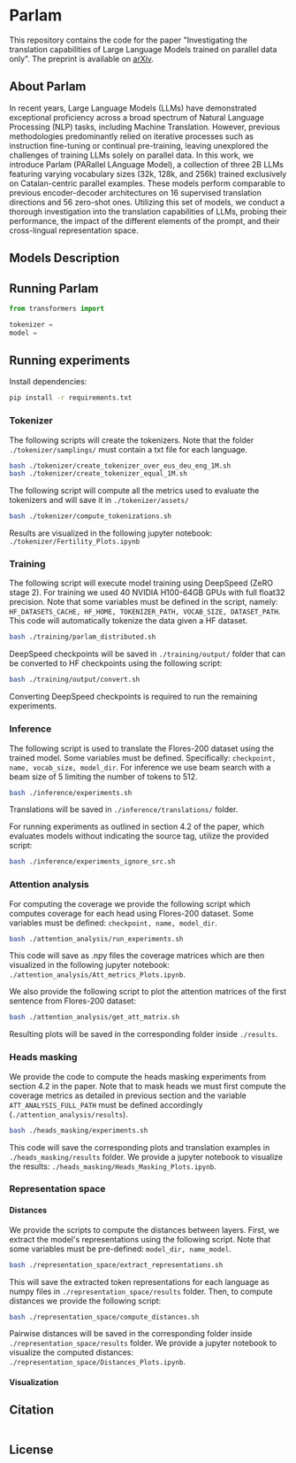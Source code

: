 # Parlam

This repository contains the code for the paper "Investigating the translation capabilities of Large Language Models trained
on parallel data only". The preprint is available on [arXiv]().

## About Parlam

In recent years, Large Language Models (LLMs) have demonstrated exceptional proficiency across a broad spectrum of Natural Language Processing (NLP) tasks, including Machine Translation. However, previous methodologies predominantly relied on iterative processes such as instruction fine-tuning or continual pre-training, leaving unexplored the challenges of training LLMs solely on parallel data. In this work, we introduce Parlam (PARallel LAnguage Model), a collection of three 2B LLMs featuring varying vocabulary sizes (32k, 128k, and 256k) trained exclusively on  Catalan-centric parallel examples. These models perform comparable to previous encoder-decoder architectures on 16 supervised translation directions and 56 zero-shot ones. Utilizing this set of models, we conduct a thorough investigation into the translation capabilities of LLMs, probing their performance, the impact of the different elements of the prompt, and their cross-lingual representation space.

## Models Description

## Running Parlam

```python
from transformers import 

tokenizer = 
model =

```

## Running experiments

Install dependencies:

```bash
pip install -r requirements.txt
```

### Tokenizer

The following scripts will create the tokenizers. Note that the folder `./tokenizer/samplings/` must contain a txt file for each language.

```bash
bash ./tokenizer/create_tokenizer_over_eus_deu_eng_1M.sh
bash ./tokenizer/create_tokenizer_equal_1M.sh
```

The following script will compute all the metrics used to evaluate the tokenizers and will save it in `./tokenizer/assets/`

```bash
bash ./tokenizer/compute_tokenizations.sh
```

Results are visualized in the following jupyter notebook: `./tokenizer/Fertility_Plots.ipynb`


### Training

The following script will execute model training using DeepSpeed (ZeRO stage 2). For training we used 40 NVIDIA H100-64GB GPUs with full float32 precision. Note that some variables must be defined in the script, namely: `HF_DATASETS_CACHE, HF_HOME, TOKENIZER_PATH, VOCAB_SIZE, DATASET_PATH`. This code will automatically tokenize the data given a HF dataset.

```bash
bash ./training/parlam_distributed.sh
```

DeepSpeed checkpoints will be saved in `./training/output/` folder that can be converted to HF checkpoints using the following script:

```bash
bash ./training/output/convert.sh
```

Converting DeepSpeed checkpoints is required to run the remaining experiments.

### Inference

The following script is used to translate the Flores-200 dataset using the trained model. Some variables must be defined. Specifically: `checkpoint, name, vocab_size, model_dir`. For inference we use beam search with a beam size of 5 limiting the number of tokens to 512.

```bash
bash ./inference/experiments.sh
```

Translations will be saved in `./inference/translations/` folder.

For running experiments as outlined in section 4.2 of the paper, which evaluates models without indicating the source tag, utilize the provided script:

```bash
bash ./inference/experiments_ignore_src.sh
```

### Attention analysis

For computing the coverage we provide the following script which computes coverage for each head using Flores-200 dataset. Some variables must be defined: `checkpoint, name, model_dir`.

```bash
bash ./attention_analysis/run_experiments.sh
```

This code will save as .npy files the coverage matrices which are then visualized in the following jupyter notebook: `./attention_analysis/Att_metrics_Plots.ipynb`.

We also provide the following script to plot the attention matrices of the first sentence from Flores-200 dataset:

```bash
bash ./attention_analysis/get_att_matrix.sh
```

Resulting plots will be saved in the corresponding folder inside `./results`.

### Heads masking

We provide the code to compute the heads masking experiments from section 4.2 in the paper. Note that to mask heads we must first compute the coverage metrics as detailed in previous section and the variable `ATT_ANALYSIS_FULL_PATH` must be defined accordingly (`./attention_analysis/results`).

```bash
bash ./heads_masking/experiments.sh
```

This code will save the corresponding plots and translation examples in `./heads_masking/results` folder. We provide a jupyter notebook to visualize the results: `./heads_masking/Heads_Masking_Plots.ipynb`.

### Representation space

#### Distances 

We provide the scripts to compute the distances between layers. First, we extract the model's representations using the following script. Note that some variables must be pre-defined: `model_dir, name_model`.

```bash
bash ./representation_space/extract_representations.sh
```

This will save the extracted token representations for each language as numpy files in `./representation_space/results` folder. Then, to compute distances we provide the following script:

```bash
bash ./representation_space/compute_distances.sh
```

Pairwise distances will be saved in the corresponding folder inside `./representation_space/results` folder. We provide a jupyter notebook to visualize the computed distances: `./representation_space/Distances_Plots.ipynb`.

#### Visualization

## Citation

```bibtex

```


## License
